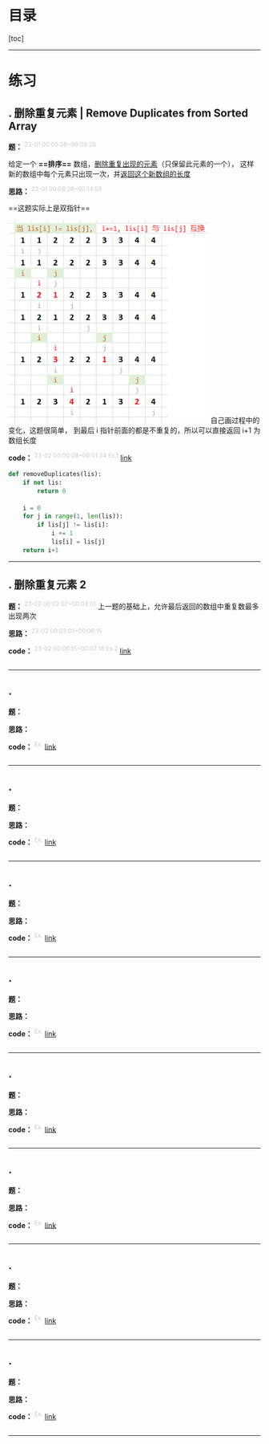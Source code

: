 # 目录

[toc]

---

# 练习


## . 删除重复元素 | Remove Duplicates from Sorted Array
**题：** <sup style="color:#ccc">23-01 00:05:38~00:08:26</sup>

给定一个 **==排序==** 数组，<u>删除重复出现的元素</u>（只保留此元素的一个），
这样新的数组中每个元素只出现一次，并<u>返回这个新数组的长度</u>





**思路：** <sup style="color:#ccc">23-01 00:08:28~00:14:58</sup>

==这题实际上是双指针==

<img style="width:400px" src="../img/SlidingWindow/Remove_Duplicates_from_Sorted_Array_.png"></img>
自己画过程中的变化，这题很简单，
到最后 i 指针前面的都是不重复的，所以可以直接返回 i+1 为数组长度

**code：** <sup style="color:#ccc">23-02 00:00:08~00:01:34 Ex.1</sup>
[link](http://localhost:8888/notebooks/MyJupyterNote/old/23_____SlideWindows/22_01_.ipynb)
```python
def removeDuplicates(lis):
    if not lis:
        return 0
    
    i = 0
    for j in range(1, len(lis)):
        if lis[j] != lis[i]:
            i += 1
            lis[i] = lis[j]
    return i+1
```


---


## . 删除重复元素 2
**题：** <sup style="color:#ccc">23-02 00:02:07~00:03:01</sup>
上一题的基础上，允许最后返回的数组中重复数最多出现两次



**思路：** <sup style="color:#ccc">23-02 00:03:01~00:06:15</sup>


**code：** <sup style="color:#ccc">23-02 00:06:15~00:07:16 Ex.2</sup>
[link](http://localhost:8888/notebooks/MyJupyterNote/old/23_____SlideWindows/22_01_.ipynb)
```python

```


---


## . 
**题：** <sup style="color:#ccc"></sup>





**思路：** <sup style="color:#ccc"></sup>


**code：** <sup style="color:#ccc"> Ex.</sup>
[link]()
```python

```


---


## . 
**题：** <sup style="color:#ccc"></sup>





**思路：** <sup style="color:#ccc"></sup>


**code：** <sup style="color:#ccc"> Ex.</sup>
[link]()
```python

```


---


## . 
**题：** <sup style="color:#ccc"></sup>





**思路：** <sup style="color:#ccc"></sup>


**code：** <sup style="color:#ccc"> Ex.</sup>
[link]()
```python

```


---


## . 
**题：** <sup style="color:#ccc"></sup>





**思路：** <sup style="color:#ccc"></sup>


**code：** <sup style="color:#ccc"> Ex.</sup>
[link]()
```python

```


---


## . 
**题：** <sup style="color:#ccc"></sup>





**思路：** <sup style="color:#ccc"></sup>


**code：** <sup style="color:#ccc"> Ex.</sup>
[link]()
```python

```


---


## . 
**题：** <sup style="color:#ccc"></sup>





**思路：** <sup style="color:#ccc"></sup>


**code：** <sup style="color:#ccc"> Ex.</sup>
[link]()
```python

```


---


## . 
**题：** <sup style="color:#ccc"></sup>





**思路：** <sup style="color:#ccc"></sup>


**code：** <sup style="color:#ccc"> Ex.</sup>
[link]()
```python

```


---


## . 
**题：** <sup style="color:#ccc"></sup>





**思路：** <sup style="color:#ccc"></sup>


**code：** <sup style="color:#ccc"> Ex.</sup>
[link]()
```python

```


---